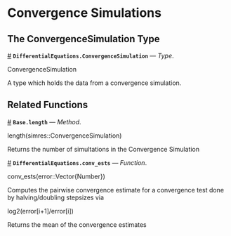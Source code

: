 
<a id='Convergence-Simulations-1'></a>

# Convergence Simulations


<a id='The-ConvergenceSimulation-Type-1'></a>

## The ConvergenceSimulation Type

<a id='DifferentialEquations.ConvergenceSimulation' href='#DifferentialEquations.ConvergenceSimulation'>#</a>
**`DifferentialEquations.ConvergenceSimulation`** &mdash; *Type*.



ConvergenceSimulation

A type which holds the data from a convergence simulation.


<a id='Related-Functions-1'></a>

## Related Functions

<a id='Base.length-Tuple{DifferentialEquations.ConvergenceSimulation}' href='#Base.length-Tuple{DifferentialEquations.ConvergenceSimulation}'>#</a>
**`Base.length`** &mdash; *Method*.



length(simres::ConvergenceSimulation)

Returns the number of simultations in the Convergence Simulation

<a id='DifferentialEquations.conv_ests' href='#DifferentialEquations.conv_ests'>#</a>
**`DifferentialEquations.conv_ests`** &mdash; *Function*.



conv_ests(error::Vector{Number})

Computes the pairwise convergence estimate for a convergence test done by halving/doubling stepsizes via

log2(error[i+1]/error[i])

Returns the mean of the convergence estimates


